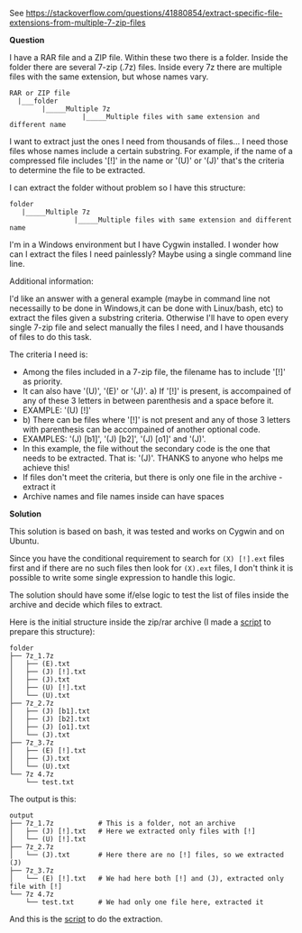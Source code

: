 See https://stackoverflow.com/questions/41880854/extract-specific-file-extensions-from-multiple-7-zip-files

**Question**

I have a RAR file and a ZIP file. Within these two there is a folder. Inside the folder there are several 7-zip (.7z) files. Inside every 7z there are multiple files with the same extension, but whose names vary.

    RAR or ZIP file
      |___folder
            |_____Multiple 7z
                      |_____Multiple files with same extension and different name

I want to extract just the ones I need from thousands of files... I need those files whose names include a certain substring. For example, if the name of a compressed file includes '[!]' in the name or '(U)' or '(J)' that's the criteria to determine the file to be extracted.

I can extract the folder without problem so I have this structure:

    folder
       |_____Multiple 7z
                    |_____Multiple files with same extension and different name

I'm in a Windows environment but I have Cygwin installed. I wonder how can I extract the files I need painlessly? Maybe using a single command line line.

Additional information:

I'd like an answer with a general example (maybe in command line not necessailly to be done in Windows,it can be done with Linux/bash, etc) to extract the files given a substring criteria.
Otherwise I'll have to open every single 7-zip file and select manually the files I need, and I have thousands of files to do this task.

The criteria I need is:

- Among the files included in a 7-zip file, the filename has to include '[!]' as priority.
 - It can also have '(U)', '(E)' or '(J)'. a) If '[!]' is present, is accompained of any of these 3 letters in between parenthesis and a space before it.
 - EXAMPLE: '(U) [!]'
- b) There can be files where '[!]' is not present and any of those 3 letters with parenthesis can be accompained of another optional code.
 - EXAMPLES: '(J) [b1]', '(J) [b2]', '(J) [o1]' and '(J)'.
 - In this example, the file without the secondary code is the one that needs to be extracted. That is: '(J)'. THANKS to anyone who helps me achieve this!
- If files don't meet the criteria, but there is only one file in the archive - extract it
- Archive names and file names inside can have spaces

**Solution**

This solution is based on bash, it was tested and works on Cygwin and on Ubuntu.

Since you have the conditional requirement to search for `(X) [!].ext` files first and if there are no such files then look for `(X).ext` files, I don't think it is possible to write some single expression to handle this logic.

The solution should have some if/else logic to test the list of files inside the archive and decide which files to extract.

Here is the initial structure inside the zip/rar archive (I made a [script](https://github.com/serebrov/so-questions/blob/master/bash_extract/prepare.sh) to prepare this structure):

    folder
    ├── 7z_1.7z
    │   ├── (E).txt
    │   ├── (J) [!].txt
    │   ├── (J).txt
    │   ├── (U) [!].txt
    │   └── (U).txt
    ├── 7z_2.7z
    │   ├── (J) [b1].txt
    │   ├── (J) [b2].txt
    │   ├── (J) [o1].txt
    │   └── (J).txt
    ├── 7z_3.7z
    │   ├── (E) [!].txt
    │   ├── (J).txt
    │   └── (U).txt
    └── 7z 4.7z
        └── test.txt

The output is this:

    output
    ├── 7z_1.7z           # This is a folder, not an archive
    │   ├── (J) [!].txt   # Here we extracted only files with [!]
    │   └── (U) [!].txt
    ├── 7z_2.7z
    │   └── (J).txt       # Here there are no [!] files, so we extracted (J)
    ├── 7z_3.7z
    │   └── (E) [!].txt   # We had here both [!] and (J), extracted only file with [!]
    └── 7z 4.7z
        └── test.txt      # We had only one file here, extracted it

And this is the [script](https://github.com/serebrov/so-questions/blob/master/bash_extract/extract.sh) to do the extraction.
